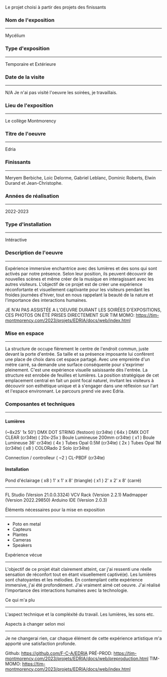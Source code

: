 Le projet choisi à partir des projets des finissants


### Nom de l'exposition
____________________________________________________
Mycélium


### Type d'exposition
____________________________________________________
Temporaire et Extérieure


### Date de la visite
____________________________________________________
N/A 
Je n'ai pas visité l'oeuvre les soirées, je travaillais. 


### Lieu de l'exposition
____________________________________________________
Le collège Montmorency 


### Titre de l'oeuvre
____________________________________________________
Edria

### Finissants 
___________________________________________________________________________________________________
Meryem Berbiche, Loic Delorme, Gabriel Leblanc, Dominic Roberts, Elwin Durand et Jean-Christophe.


### Années de réalisation
____________________________________________________
2022-2023


### Type d'installation
____________________________________________________
Intéractive


### Description de l'oeuvre
_______________________________________________________________________________________________________________________________________________________________________
Expérience immersive enchantrice avec des lumières et des sons qui sont activés par notre présence. Selon leur position, ils peuvent découvrir de nouvelles scènes et même créer de la musique en interagissant avec les autres visiteurs. L'objectif de ce projet est de créer une expérience réconfortante et visuellement captivante pour les visiteurs pendant les froides journées d'hiver, tout en nous rappelant la beauté de la nature et l'importance des interactions humaines.


JE N'AI PAS ASSISTÉE A L'OEUVRE DURANT LES SOIRÉES D'EXPOSITIONS, CES PHOTOS ON ÉTÉ PRISES DIRECTEMENT SUR TIM MOMO:
https://tim-montmorency.com/2023/projets/EDRIA/docs/web/index.html





### Mise en espace
____________________________________________________
La structure de occupe fièrement le centre de l'endroit commun, juste devant la porte d'entrée. Sa taille et sa présence imposante lui confèrent une place de choix dans cet espace partagé. Avec une empreinte d'un mètre carré, sa demande une surface conséquente pour s'exprimer pleinement. C'est une expérience visuelle saisissante dès l'entrée. La structure est enrobée de feuilles et lumières. La position stratégique de cet emplacement central en fait un point focal naturel, invitant les visiteurs à découvrir son esthétique unique et à s'engager dans une réflexion sur l'art et l'espace environnant. Le parcours prend vie avec Edria.

### Composantes et techniques
____________________________________________________

#### Lumières

(~8x25' 1x 50') DMX DOT STRING (festoon) (cr34te)
( 64x ) DMX DOT CLEAR (cr34te)
( 20x-25x ) Boule Lumineuse 200mm cr34te)
( x1 ) Boule Lumineuse 36' cr34te)
( 4x ) Tubes Opal 0.5M (cr34te)
( 2x ) Tubes Opal 1M (cr34te)
( x8 ) COLORado 2 Solo (cr34te)

Connection / controlleur
( ~2 ) CL-PBDF (cr34te)

#### Installation

Pond d'éclairage
( x8 ) 1' x 1' x 8' (triangle)
( x1 ) 2' x 2' x 8' (carré)
____________________________________________________

FL Studio (Version 21.0.0.3324)
VCV Rack (Version 2.2.1)
Madmapper (Version 2022.29850)
Arduino IDE (Version 2.0.3)





Éléments nécessaires pour la mise en exposition
____________________________________________________
- Poto en metal
- Capteurs
- Plantes
- Cameras
- Speakers


Expérience vécue
_______________________________________________________________________________________________________________________________________________________________________
L'objectif de ce projet était clairement atteint, car j'ai ressenti une réelle sensation de réconfort tout en étant visuellement captivé(e). Les lumières sont chatoyantes et les mélodies. En contemplant cette expérience immersive, j'ai été profondément. J'ai vraiment aimé cet oeuvre. J'ai réalisé l'importance des interactions humaines avec la technologie. 

Ce qui m'a plu
_______________________________________________________________________________________________________________________________________________________________________
L'aspect technique et la compléxité du travail. Les lumières, les sons etc. 

Aspects à changer selon moi
_______________________________________________________________________________________________________________________________________________________________________
Je ne changerai rien, car chaque élément de cette expérience artistique m'a apporté une satisfaction profonde.


Github: https://github.com/F-C-A/EDRIA
PRÉ-PROD: https://tim-montmorency.com/2023/projets/EDRIA/docs/web/preproduction.html
TIM-MOMO: https://tim-montmorency.com/2023/projets/EDRIA/docs/web/index.html
